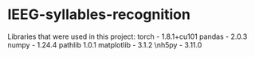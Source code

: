 # IEEG-syllables-recognition
Libraries that were used in this project:
torch - 1.8.1+cu101
pandas - 2.0.3
numpy - 1.24.4 
pathlib 1.0.1
matplotlib - 3.1.2
\nh5py - 3.11.0
